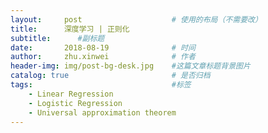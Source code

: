 ```yaml
---
layout:     post   				    # 使用的布局（不需要改）
title:      深度学习 | 正则化
subtitle:      #副标题
date:       2018-08-19 				# 时间
author:     zhu.xinwei 		    	# 作者
header-img: img/post-bg-desk.jpg 	#这篇文章标题背景图片
catalog: true 						# 是否归档
tags:								#标签
    - Linear Regression
    - Logistic Regression
    - Universal approximation theorem
---
```



